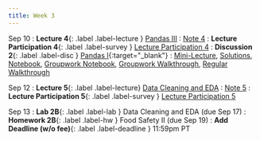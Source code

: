 ```yaml
---
title: Week 3
---
```


Sep 10
: **Lecture 4**{: .label .label-lecture } [Pandas III](lecture/lec04)
    : [Note 4](https://ds100.org/course-notes/pandas_3/pandas_3.html)
: **Lecture Participation 4**{: .label .label-survey } [Lecture Participation 4](https://app.sli.do/event/chXtk54pm35ApFazDcetDQ/embed/polls/205c0668-d2e6-486e-bb5c-eae6f750d976)
: **Discussion 2**{: .label .label-disc } [Pandas I](https://drive.google.com/file/d/1FNh1edFb8tUGM5TgAEVjz8exqmDIoCff/view){:target="_blank"}
    : [Mini-Lecture](https://youtu.be/-E3j9AWkilI), [Solutions](https://drive.google.com/file/d/1h1XoYErOCiDs34-BZWEHmg0O2X3ZgzH3/view?usp=sharing), [Notebook](https://data100.datahub.berkeley.edu/hub/user-redirect/git-pull?repo=https%3A%2F%2Fgithub.com%2FDS-100%2Ffa24-student&urlpath=lab%2Ftree%2Ffa24-student%2Fdisc%2Fdisc02%2Fdisc02-worksheet-blank.ipynb&branch=main), [Groupwork Notebook](https://data100.datahub.berkeley.edu/hub/user-redirect/git-pull?repo=https%3A%2F%2Fgithub.com%2FDS-100%2Ffa24-student&urlpath=lab%2Ftree%2Ffa24-student%2Fdisc%2Fdisc02%2Fdisc02_groupwork_blank.ipynb&branch=main), [Groupwork Walkthrough](https://www.youtube.com/watch?v=xH5Ad_tQQ4w), [Regular Walkthrough](https://www.youtube.com/watch?v=dtA2MDPZmB0)

Sep 12
: **Lecture 5**{: .label .label-lecture} [Data Cleaning and EDA](lecture/lec05)
    : [Note 5](https://ds100.org/course-notes/eda/eda.html)
: **Lecture Participation 5**{: .label .label-survey } [Lecture Participation 5](https://app.sli.do/event/wS4GJWTzozZxQDsEiavuK7/embed/polls/66201f51-73a4-4484-8e0b-d239674a6f84)


Sep 13
: **Lab 2B**{: .label .label-lab } Data Cleaning and EDA (due Sep 17)
: **Homework 2B**{: .label .label-hw } Food Safety II (due Sep 19)
: **Add Deadline (w/o fee)**{: .label .label-deadline } 11:59pm PT